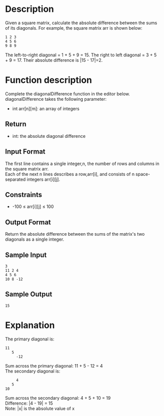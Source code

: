# Description
Given a square matrix, calculate the absolute difference between the sums of its diagonals.
For example, the square matrix arr is shown below:
```
1 2 3
4 5 6
9 8 9
```
The left-to-right diagonal = 1 + 5 + 9 = 15. The right to left diagonal = 3 + 5 + 9 = 17. Their absolute difference is |15 - 17|=2.

# Function description

Complete the diagonalDifference function in the editor below.\
diagonalDifference takes the following parameter:
- int arr[n][m]: an array of integers

## Return
- int: the absolute diagonal difference

## Input Format
The first line contains a single integer,n, the number of rows and columns in the square matrix arr.\
Each of the next n lines describes a row,arr[i], and consists of n space-separated integers arr[i][j].

## Constraints
- -100 $\leq$ arr[i][j] $\leq$ 100

## Output Format
Return the absolute difference between the sums of the matrix's two diagonals as a single integer.

## Sample Input
```
3
11 2 4
4 5 6
10 8 -12
```
## Sample Output
```
15
```
# Explanation

The primary diagonal is:
```
11
   5
     -12
```
Sum across the primary diagonal: 11 + 5 - 12 = 4\
The secondary diagonal is:
```
     4
   5
10
```
Sum across the secondary diagonal: 4 + 5 + 10 = 19\
Difference: |4 - 19| = 15\
Note: |x| is the absolute value of x
